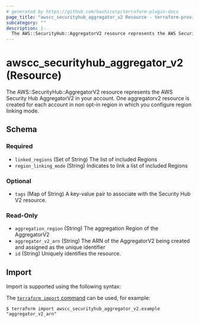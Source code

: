 ```yaml
---
# generated by https://github.com/hashicorp/terraform-plugin-docs
page_title: "awscc_securityhub_aggregator_v2 Resource - terraform-provider-awscc"
subcategory: ""
description: |-
  The AWS::SecurityHub::AggregatorV2 resource represents the AWS Security Hub AggregatorV2 in your account. One aggregatorv2 resource is created for each account in non opt-in region in which you configure region linking mode.
---
```


# awscc_securityhub_aggregator_v2 (Resource)

The AWS::SecurityHub::AggregatorV2 resource represents the AWS Security Hub AggregatorV2 in your account. One aggregatorv2 resource is created for each account in non opt-in region in which you configure region linking mode.



<!-- schema generated by tfplugindocs -->
## Schema

### Required

- `linked_regions` (Set of String) The list of included Regions
- `region_linking_mode` (String) Indicates to link a list of included Regions

### Optional

- `tags` (Map of String) A key-value pair to associate with the Security Hub V2 resource.

### Read-Only

- `aggregation_region` (String) The aggregation Region of the AggregatorV2
- `aggregator_v2_arn` (String) The ARN of the AggregatorV2 being created and assigned as the unique identifier
- `id` (String) Uniquely identifies the resource.

## Import

Import is supported using the following syntax:

The [`terraform import` command](https://developer.hashicorp.com/terraform/cli/commands/import) can be used, for example:

```shell
$ terraform import awscc_securityhub_aggregator_v2.example "aggregator_v2_arn"
```
